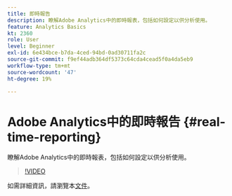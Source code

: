 ```yaml
---
title: 即時報告
description: 瞭解Adobe Analytics中的即時報表，包括如何設定以供分析使用。
feature: Analytics Basics
kt: 2360
role: User
level: Beginner
exl-id: 6e434bce-b7da-4ced-94bd-0ad30711fa2c
source-git-commit: f9ef44adb364df5373c64cda4cead5f0a4da5eb9
workflow-type: tm+mt
source-wordcount: '47'
ht-degree: 19%

---
```


# Adobe Analytics中的即時報告 {#real-time-reporting}

瞭解Adobe Analytics中的即時報表，包括如何設定以供分析使用。

>[!VIDEO](https://video.tv.adobe.com/v/25454/?quality=12&learn=on)

如需詳細資訊，請瀏覽本[文件](https://experienceleague.adobe.com/docs/analytics/components/real-time-reporting/realtime.html?lang=zh-Hant)。
